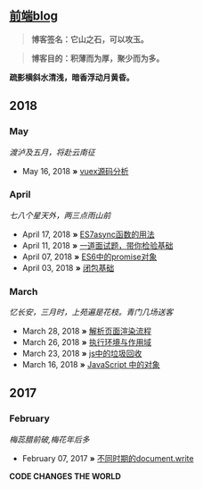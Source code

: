 ## [前端blog](http://qdxmq.com/)

> **博客签名：它山之石，可以攻玉。**

> **博客目的：积薄而为厚，聚少而为多。**

**疏影横斜水清浅，暗香浮动月黄昏。** 

## 2018

### May
*渡泸及五月，将赴云南征*
* May 16, 2018 **»** [vuex源码分析](https://github.com/Abiel1024/blog/issues/10)

### April
*七八个星天外，两三点雨山前*
* April 17, 2018 **»** [ES7async函数的用法](https://github.com/Abiel1024/blog/issues/9)
* April 11, 2018 **»** [一道面试题，带你检验基础](https://github.com/Abiel1024/blog/issues/8)
* April 07, 2018 **»** [ES6中的promise对象](https://github.com/Abiel1024/blog/issues/7)
* April 03, 2018 **»** [闭包基础](https://github.com/Abiel1024/blog/issues/6)

### March
*忆长安，三月时，上苑遍是花枝。青门几场送客*
* March 28, 2018 **»** [解析页面渲染流程](https://github.com/Abiel1024/blog/issues/5)
* March 26, 2018 **»** [执行环境与作用域](https://github.com/Abiel1024/blog/issues/4)
* March 23, 2018 **»** [js中的垃圾回收](https://github.com/Abiel1024/blog/issues/2)
* March 16, 2018 **»** [JavaScript 中的对象](https://github.com/Abiel1024/blog/issues/1)

## 2017
### February
*梅蕊腊前破,梅花年后多*
* February 07, 2017 **»** [不同时期的document.write](https://github.com/Abiel1024/blog/issues/3)

**CODE CHANGES THE WORLD** 
